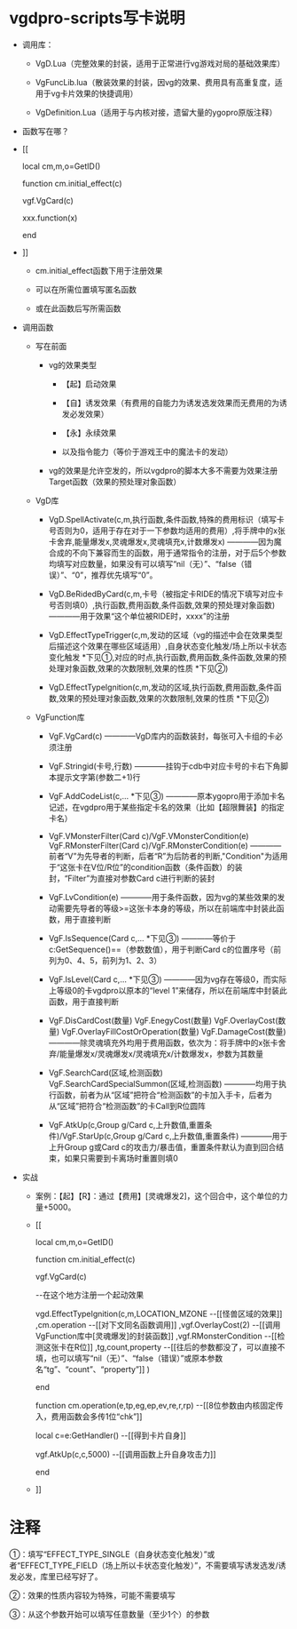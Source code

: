 # vgdpro-scripts写卡说明

  * 调用库：
  
    * VgD.Lua（完整效果的封装，适用于正常进行vg游戏对局的基础效果库）
    
    * VgFuncLib.lua（散装效果的封装，因vg的效果、费用具有高重复度，适用于vg卡片效果的快捷调用）
    
    * VgDefinition.Lua（适用于与内核对接，遗留大量的ygopro原版注释）
    
  * 函数写在哪？
  
  * [[
    
    local cm,m,o=GetID()
    
    function cm.initial_effect(c)
    
     vgf.VgCard(c)
     
     xxx.function(x)
      
    end
    
  * ]]
    
    * cm.initial_effect函数下用于注册效果
    
    * 可以在所需位置填写匿名函数
    
    * 或在此函数后写所需函数
    
  * 调用函数
  
    * 写在前面
    
      * vg的效果类型
      
        * 【起】启动效果
        
        * 【自】诱发效果（有费用的自能力为诱发选发效果而无费用的为诱发必发效果）
        
        * 【永】永续效果
        
        * 以及指令能力（等价于游戏王中的魔法卡的发动）
        
      * vg的效果是允许空发的，所以vgdpro的脚本大多不需要为效果注册Target函数（效果的预处理对象函数）
      
    * VgD库
    
      * VgD.SpellActivate(c,m,执行函数,条件函数,特殊的费用标识（填写卡号否则为0，适用于存在对于一下参数均适用的费用）,将手牌中的x张卡舍弃,能量爆发x,灵魂爆发x,灵魂填充x,计数爆发x)
        ————因为魔合成的不向下兼容而生的函数，用于通常指令的注册，对于后5个参数均填写对应数量，如果没有可以填写“nil（无）”、“false（错误）”、“0”，推荐优先填写“0”。
      
      * VgD.BeRidedByCard(c,m,卡号（被指定卡RIDE的情况下填写对应卡号否则填0）,执行函数,费用函数,条件函数,效果的预处理对象函数)
        ————用于效果“这个单位被RIDE时，xxxx”的注册
      
      * VgD.EffectTypeTrigger(c,m,发动的区域（vg的描述中会在效果类型后描述这个效果在哪些区域适用）,自身状态变化触发/场上所以卡状态变化触发 *下见①,对应的时点,执行函数,费用函数,条件函数,效果的预处理对象函数,效果的次数限制,效果的性质 *下见②)
      
      * VgD.EffectTypeIgnition(c,m,发动的区域,执行函数,费用函数,条件函数,效果的预处理对象函数,效果的次数限制,效果的性质 *下见②)
      
    * VgFunction库
    
      * VgF.VgCard(c)
        ————VgD库内的函数装封，每张可入卡组的卡必须注册
      
      * VgF.Stringid(卡号,行数)
        ————挂钩于cdb中对应卡号的卡右下角脚本提示文字第(参数二+1)行
   
      * VgF.AddCodeList(c,... *下见③)
        ————原本ygopro用于添加卡名记述，在vgdpro用于某些指定卡名的效果（比如【超限舞装】的指定卡名）
      
      * VgF.VMonsterFilter(Card c)/VgF.VMonsterCondition(e)  VgF.RMonsterFilter(Card c)/VgF.RMonsterCondition(e)
        ————前者“V”为先导者的判断，后者“R”为后防者的判断,"Condition"为适用于“这张卡在V位/R位”的condition函数（条件函数）的装封，“Filter”为直接对参数Card c进行判断的装封
   
      * VgF.LvCondition(e)
        ————用于条件函数，因为vg的某些效果的发动需要先导者的等级>=这张卡本身的等级，所以在前端库中封装此函数，用于直接判断
   
      * VgF.IsSequence(Card c,... *下见③)
        ————等价于c:GetSequence()==（参数数值），用于判断Card c的位置序号（前列为0、4、5，前列为1、2、3）

      * VgF.IsLevel(Card c,... *下见③)
        ————因为vg存在等级0，而实际上等级0的卡vgdpro以原本的“level 1”来储存，所以在前端库中封装此函数，用于直接判断
     
      * VgF.DisCardCost(数量) VgF.EnegyCost(数量)  VgF.OverlayCost(数量) VgF.OverlayFillCostOrOperation(数量) VgF.DamageCost(数量)
        ————除灵魂填充外均用于费用函数，依次为：将手牌中的x张卡舍弃/能量爆发x/灵魂爆发x/灵魂填充x/计数爆发x，参数为其数量
     
      * VgF.SearchCard(区域,检测函数) VgF.SearchCardSpecialSummon(区域,检测函数)
        ————均用于执行函数，前者为从“区域”把符合“检测函数”的卡加入手卡，后者为从“区域”把符合“检测函数”的卡Call到R位圆阵

      * VgF.AtkUp(c,Group g/Card c,上升数值,重置条件)/VgF.StarUp(c,Group g/Card c,上升数值,重置条件)
        ————用于上升Group g或Card c的攻击力/暴击值，重置条件默认为直到回合结束，如果只需要到卡离场时重置则填0
        
  * 实战

    * 案例：【起】【R】：通过【费用】[灵魂爆发2]，这个回合中，这个单位的力量+5000。
 
    * [[
      
      local cm,m,o=GetID()
      
      function cm.initial_effect(c)
      
       vgf.VgCard(c)
       
       --在这个地方注册一个起动效果
 
       vgd.EffectTypeIgnition(c,m,LOCATION_MZONE  --[[怪兽区域的效果]]  ,cm.operation  --[[对下文同名函数调用]]  ,vgf.OverlayCost(2)  --[[调用VgFunction库中[灵魂爆发]的封装函数]]  ,vgf.RMonsterCondition  --[[检测这张卡在R位]]  ,tg,count,property  --[[往后的参数都没了，可以直接不填，也可以填写“nil（无）”、“false（错误）”或原本参数名“tg”、“count”、“property”]]  )
        
      end
 
      function cm.operation(e,tp,eg,ep,ev,re,r,rp)  --[[8位参数由内核固定传入，费用函数会多传1位“chk”]]
 
       local c=e:GetHandler()  --[[得到卡片自身]]
 
       vgf.AtkUp(c,c,5000)  --[[调用函数上升自身攻击力]]
 
      end
      
    * ]]
      
# 注释

  ①：填写“EFFECT_TYPE_SINGLE（自身状态变化触发）”或者“EFFECT_TYPE_FIELD（场上所以卡状态变化触发）”，不需要填写诱发选发/诱发必发，库里已经写好了。
  
  ②：效果的性质内容较为特殊，可能不需要填写
  
  ③：从这个参数开始可以填写任意数量（至少1个）的参数
